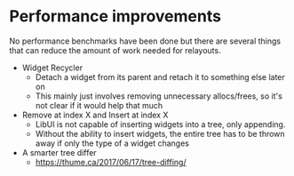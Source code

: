 # Performance improvements

No performance benchmarks have been done but there are several things that can reduce the amount of work needed for relayouts.

- Widget Recycler
  - Detach a widget from its parent and retach it to something else later on
  - This mainly just involves removing unnecessary allocs/frees, so it's not clear if it would help that much
- Remove at index X and Insert at index X
  - LibUI is not capable of inserting widgets into a tree, only appending.
  - Without the ability to insert widgets, the entire tree has to be thrown away if only the type of a widget changes 
- A smarter tree differ
  - https://thume.ca/2017/06/17/tree-diffing/
